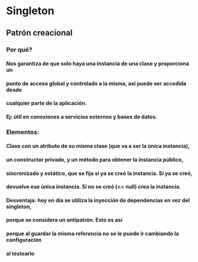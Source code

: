 # Singleton
## Patrón creacional
### Por qué?
#### Nos garantiza de que solo haya una instancia de una clase y proporciona un 
#### punto de acceso global y controlado a la misma, así puede ser accedida desde 
#### cualquier parte de la aplicación.

#### Ej: útil en conexiones a servicios externos y bases de datos.

### Elementos:
#### Clase con un atributo de su misma clase (que va a ser la única instancia),
#### un constructor privado, y un método para obtener la instancia público,
#### sincronizado y estático, que se fija si ya se creó la instancia. Si ya se creó, 
#### devuelve ese única instancia. Si no se creó (== null) crea la instancia.

#### Desventaja: hoy en día se utiliza la inyección de dependencias en vez del singleton,
#### porque se considera un antipatrón. Esto es así
#### porque al guardar la misma referencia no se le puede ir cambiando la configuración
#### al testearlo
